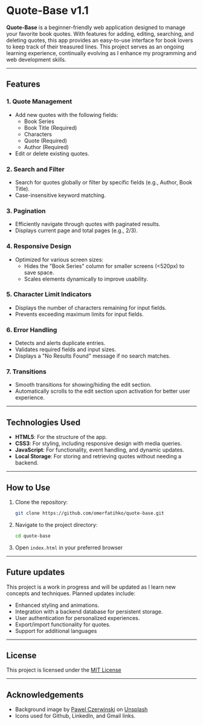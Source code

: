 # Quote-Base v1.1

**Quote-Base** is a beginner-friendly web application designed to manage your favorite book quotes. With features for adding, editing, searching, and deleting quotes, this app provides an easy-to-use interface for book lovers to keep track of their treasured lines. This project serves as an ongoing learning experience, continually evolving as I enhance my programming and web development skills.

---

## Features

### 1. **Quote Management**

- Add new quotes with the following fields:
  - Book Series
  - Book Title (Required)
  - Characters
  - Quote (Required)
  - Author (Required)
- Edit or delete existing quotes.

### 2. **Search and Filter**

- Search for quotes globally or filter by specific fields (e.g., Author, Book Title).
- Case-insensitive keyword matching.

### 3. **Pagination**

- Efficiently navigate through quotes with paginated results.
- Displays current page and total pages (e.g., 2/3).

### 4. **Responsive Design**

- Optimized for various screen sizes:
  - Hides the "Book Series" column for smaller screens (<520px) to save space.
  - Scales elements dynamically to improve usability.

### 5. **Character Limit Indicators**

- Displays the number of characters remaining for input fields.
- Prevents exceeding maximum limits for input fields.

### 6. **Error Handling**

- Detects and alerts duplicate entries.
- Validates required fields and input sizes.
- Displays a "No Results Found" message if no search matches.

### 7. **Transitions**

- Smooth transitions for showing/hiding the edit section.
- Automatically scrolls to the edit section upon activation for better user experience.

---

## Technologies Used

- **HTML5**: For the structure of the app.
- **CSS3**: For styling, including responsive design with media queries.
- **JavaScript**: For functionality, event handling, and dynamic updates.
- **Local Storage**: For storing and retrieving quotes without needing a backend.

---

## How to Use

1. Clone the repository:

   ```bash
   git clone https://github.com/omerfatihko/quote-base.git

   ```

2. Navigate to the project directory:

   ```bash
   cd quote-base

   ```

3. Open `index.html` in your preferred browser

---

## Future updates

This project is a work in progress and will be updated as I learn new concepts and techniques. Planned updates include:

- Enhanced styling and animations.
- Integration with a backend database for persistent storage.
- User authentication for personalized experiences.
- Export/import functionality for quotes.
- Support for additional languages

---

## License

This project is licensed under the [MIT License](/LICENSE.txt)

---

## Acknowledgements

- Background image by [Pawel Czerwinski](https://unsplash.com/@pawel_czerwinski?utm_content=creditCopyText&utm_medium=referral&utm_source=unsplash) on [Unsplash](https://unsplash.com/photos/a-close-up-of-a-pattern-of-wavy-shapes-_x16XKBPBwE?utm_content=creditCopyText&utm_medium=referral&utm_source=unsplash)
- Icons used for Github, LinkedIn, and Gmail links.
